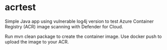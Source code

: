 # acrtest

Simple Java app using vulnerable log4j version to test Azure Container Registry (ACR) image scanning with Defender for Cloud.

Run mvn clean package to create the container image. Use docker push to upload the image to your ACR.